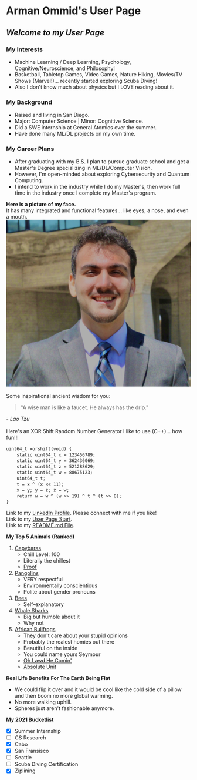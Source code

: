 # **Arman Ommid's User Page**
## ***Welcome to my User Page***

### **My Interests**
- Machine Learning / Deep Learning, Psychology, Cognitive/Neuroscience, and Philosophy!
- Basketball, Tabletop Games, Video Games, Nature Hiking, Movies/TV Shows (Marvel!)... recently started exploring Scuba Diving!
- Also I don't know much about physics but I LOVE reading about it.

### **My Background**
- Raised and living in San Diego.
- Major: Computer Science \| Minor: Cognitive Science.
- Did a SWE internship at General Atomics over the summer.
- Have done many ML/DL projects on my own time.

### **My Career Plans**
- After graduating with my B.S. I plan to pursue graduate school and get a Master's Degree specializing in ML/DL/Computer Vision.
- However, I'm open-minded about exploring Cybersecurity and Quantum Computing. 
- I intend to work in the industry while I do my Master's, then work full time in the industry once I complete my Master's program. 

**Here is a picture of my face.**
\
It has many integrated and functional features... like eyes, a nose, and even a mouth.
![ArmanOmmidFace](ArmanOmmidHeadshot.png)

Some inspirational ancient wisdom for you:
 > "A wise man is like a faucet. He always has the drip."

*\- Lao Tzu*
\
\
Here's an XOR Shift Random Number Generator I like to use (C++)... how fun!!! 
```
uint64_t xorshift(void) {
    static uint64_t x = 123456789;
    static uint64_t y = 362436069;
    static uint64_t z = 521288629;
    static uint64_t w = 88675123;
    uint64_t t;
    t = x ^ (x << 11);
    x = y; y = z; z = w;
    return w = w ^ (w >> 19) ^ t ^ (t >> 8);
}
```

Link to my [LinkedIn Profile](https://www.linkedin.com/in/aommid/). Please connect with me if you like!
\
Link to my [User Page Start](#arman-ommids-user-page).
\
Link to my [README.md File](README.md).

**My Top 5 Animals (Ranked)**
1. [Capybaras](https://www.treehugger.com/thmb/7AgJ_pPvjBUoJRFoLo8I7X5Ihxk=/3061x2296/smart/filters:no_upscale()/GettyImages-528162130-53d0c5076eb14915ade61b5d3021294f.jpg)
   - Chill Level: 100
   - Literally the chillest
   - [Proof](https://i.redd.it/1752wrs7qhsy.png)
2. [Pangolins](https://i.redd.it/roo1e2wd2c951.jpg)
   - VERY respectful
   - Environmentally conscientious
   - Polite about gender pronouns
3. [Bees](https://api.time.com/wp-content/uploads/2017/03/bumble-bee-endangered-species-trump.jpeg?quality=85&w=1200&h=628&crop=1)
   - Self-explanatory
4. [Whale Sharks](https://www.greenpeace.org/usa/wp-content/uploads/2015/06/GP01C3W_Web_size.jpg)
   - Big but humble about it
   - Why not
5. [African Bullfrogs](https://www.thesprucepets.com/thmb/0mGrChXtmzuoDOYE1Y3CbbntRIA=/1883x1412/smart/filters:no_upscale()/GettyImages-148611850-584f93145f9b58a8cd106c13.jpg)
   - They don't care about your stupid opinions
   - Probably the realest homies out there
   - Beautiful on the inside
   - You could name yours Seymour
   - [Oh Lawd He Comin'](https://www.warrenphotographic.co.uk/photography/bigs/46698-African-Bullfrog-walking-white-background.jpg)
   - [Absolute Unit](https://images.fineartamerica.com/images-medium-large-5/african-bullfrog-or-giant-pyxie-m-watson.jpg)

**Real Life Benefits For The Earth Being Flat**
- We could flip it over and it would be cool like the cold side of a pillow and then boom no more global warming.
- No more walking uphill.
- Spheres just aren't fashionable anymore. 

**My 2021 Bucketlist**
- [x] Summer Internship
- [ ] CS Research
- [x] Cabo
- [x] San Fransisco
- [ ] Seattle
- [ ] Scuba Diving Certification
- [x] Ziplining
